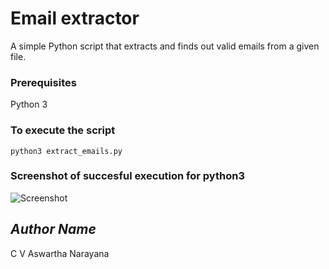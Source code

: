 # Email extractor
A simple Python script that extracts and finds out valid emails from a given file.

### Prerequisites
Python 3

### To execute the script

```python3 extract_emails.py```

### Screenshot of succesful execution for python3
![Screenshot](screenshot.png)

## *Author Name*
C V Aswartha Narayana
